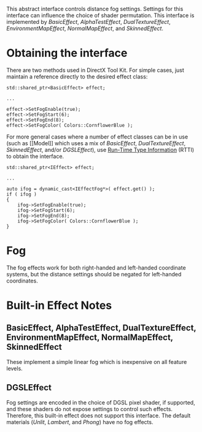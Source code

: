 This abstract interface controls distance fog settings. Settings for this interface can influence the choice of shader permutation. This interface is implemented by _BasicEffect_, _AlphaTestEffect_, _DualTextureEffect_, _EnvironmentMapEffect_, _NormalMapEffect_, and _SkinnedEffect_.

# Obtaining the interface

There are two methods used in DirectX Tool Kit. For simple cases, just maintain a reference directly to the desired effect class:

    std::shared_ptr<BasicEffect> effect;

    ...

    effect->SetFogEnable(true);
    effect->SetFogStart(6);
    effect->SetFogEnd(8);
    effect->SetFogColor( Colors::CornflowerBlue );

For more general cases where a number of effect classes can be in use (such as [[Model]] which uses a mix of _BasicEffect_, _DualTextureEffect_, _SkinnedEffect_, and/or _DGSLEffect_), use [Run-Time Type Information](https://en.wikipedia.org/wiki/Run-time_type_information) (RTTI) to obtain the interface.

    std::shared_ptr<IEffect> effect;

    ...

    auto ifog = dynamic_cast<IEffectFog*>( effect.get() );
    if ( ifog )
    {
        ifog->SetFogEnable(true);
        ifog->SetFogStart(6);
        ifog->SetFogEnd(8);
        ifog->SetFogColor( Colors::CornflowerBlue );
    }

# Fog
The fog effects work for both right-handed and left-handed coordinate systems, but the distance settings should be negated for left-handed coordinates.

# Built-in Effect Notes

## BasicEffect, AlphaTestEffect, DualTextureEffect, EnvironmentMapEffect, NormalMapEffect, SkinnedEffect
These implement a simple linear fog which is inexpensive on all feature levels.

## DGSLEffect
Fog settings are encoded in the choice of DGSL pixel shader, if supported, and these shaders do not expose settings to control such effects. Therefore, this built-in effect does not support this interface. The default materials (_Unlit_, _Lambert_, and _Phong_) have no fog effects.

